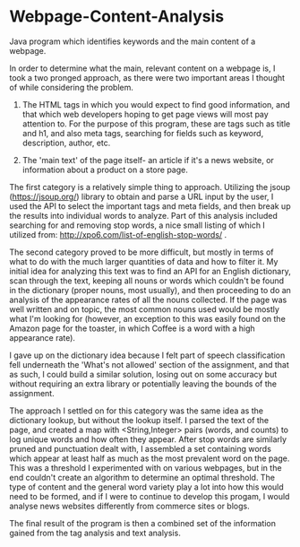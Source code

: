 # Webpage-Content-Analysis
Java program which identifies keywords and the main content of a webpage.

In order to determine what the main, relevant content on a webpage is, I took a two pronged approach, as there were two important areas I thought of while considering the problem.

1) The HTML tags in which you would expect to find good information, and that which web developers hoping to get page views will most pay attention to. For the purpose of this program, these are tags such as title and h1, and also meta tags, searching for fields such as keyword, description, author, etc.

2) The 'main text' of the page itself- an article if it's a news website, or information about a product on a store page.

The first category is a relatively simple thing to approach. Utilizing the jsoup (https://jsoup.org/) library to obtain and parse a URL input by the user, I used the API to select the important tags and meta fields, and then break up the results into individual words to analyze. Part of this analysis included searching for and removing stop words, a nice small listing of which I utilized from: http://xpo6.com/list-of-english-stop-words/ . 

The second category proved to be more difficult, but mostly in terms of what to do with the much larger quantities of data and how to filter it. My initial idea for analyzing this text was to find an API for an English dictionary, scan through the text, keeping all nouns or words which couldn't be found in the dictionary (proper nouns, most usually), and then proceeding to do an analysis of the appearance rates of all the nouns collected. If the page was well written and on topic, the most common nouns used would be mostly what I'm looking for (however, an exception to this was easily found on the Amazon page for the toaster, in which Coffee is a word with a high appearance rate).

I gave up on the dictionary idea because I felt part of speech classification fell underneath the 'What's not allowed' section of the assignment, and that as such, I could build a similar solution, losing out on some accuracy but without requiring an extra library or potentially leaving the bounds of the assignment. 

The approach I settled on for this category was the same idea as the dictionary lookup, but without the lookup itself. I parsed the text of the page, and created a map with <String,Integer> pairs (words, and counts) to log unique words and how often they appear. After stop words are similarly pruned and punctuation dealt with, I assembled a set containing words which appear at least half as much as the most prevalent word on the page. This was a threshold I experimented with on various webpages, but in the end couldn't create an algorithm to determine an optimal threshold. The type of content and the general word variety play a lot into how this would need to be formed, and if I were to continue to develop this progam, I would analyse news websites differently from commerce sites or blogs.

The final result of the program is then a combined set of the information gained from the tag analysis and text analysis. 
